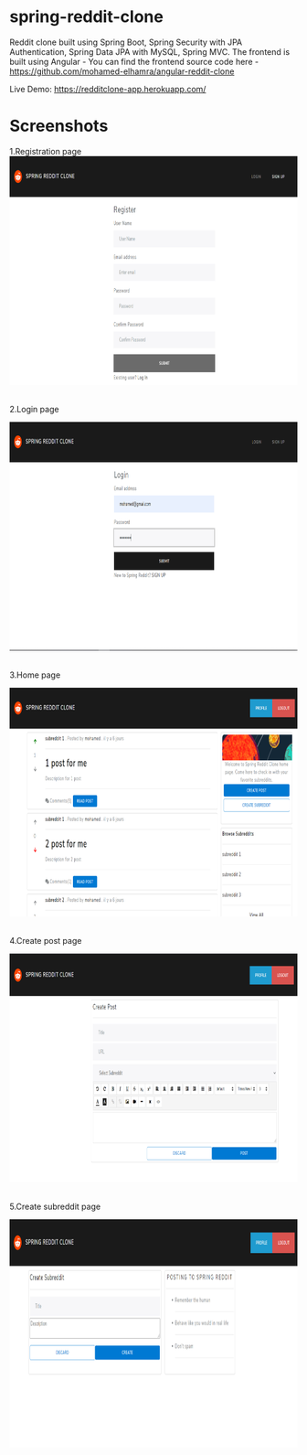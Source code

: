 # spring-reddit-clone

Reddit clone built using Spring Boot, Spring Security with JPA Authentication, Spring Data JPA with MySQL, Spring MVC. The frontend is built using Angular - You can find the frontend source code here - https://github.com/mohamed-elhamra/angular-reddit-clone

Live Demo: https://redditclone-app.herokuapp.com/

# Screenshots

1.Registration page <br />
<img src="/1.PNG" alt="drawing" width="820" height="400"/>
<br /><br />

2.Login page <br />

<img src="/2.PNG" alt="drawing" width="820" height="400"/>
<br /><br />

3.Home page <br />

<img src="/4.PNG" alt="drawing" width="820" height="400"/>
<br /><br />

4.Create post page <br />

<img src="/5.PNG" alt="drawing" width="820" height="400"/>
<br /><br />

5.Create subreddit page <br />

<img src="/6.PNG" alt="drawing" width="820" height="400"/>
<br /><br />
